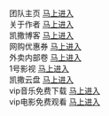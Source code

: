 <div >
               <span>团队主页</span>
            <a href="http://124.222.6.169/">马上进入</a>  
            </div>
                    <div class="link">
            <span>关于作者</span>
            <a href="http://124.222.6.169/about/">马上进入</a>
        </div>
        <div class="link">
            <span>凯撒博客</span>
            <a href="http://124.222.6.169/blog/">马上进入</a>
        </div>
        <div class="link">
            <span>网购优惠券</span>
            <a href="http://ijhif.yhzu.cn/">马上进入</a>
        </div>
        <div class="link">
            <span>外卖内部卷</span>
            <a href="http://124.222.6.169/blog/index.php/archives/4.html">马上进入</a>
        </div>
        <div class="link">
            <span>1号影视</span>
            <a href="http://124.222.6.169/vip/dy/">马上进入</a>
        </div>        
        <div class="link">
            <span>凯撒云盘</span>
            <a href="http://124.222.6.169:5244/">马上进入</a>
        </div>        
        <div class="link">
            <span>vip音乐免费下载</span>
            <a href="http://124.222.6.169/vip/music/">马上进入</a>
        </div>
        <div class="link">
            <span>vip电影免费观看</span>
            <a href="http://124.222.6.169/vip/v/">马上进入</a>
        </div>